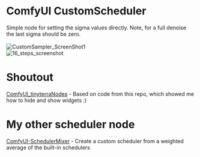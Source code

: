 # ComfyUI CustomScheduler
Simple node for setting the sigma values directly. Note, for a full denoise the last sigma should be zero.
<BR  >
<BR  >
![CustomSampler_ScreenShot1](https://github.com/BlakeOne/ComfyUI-CustomScheduler/assets/30273164/c5c258ec-49ba-4062-a3aa-9d019d693bfd)
<BR  >
![16_steps_screenshot](https://github.com/BlakeOne/ComfyUI-CustomScheduler/assets/30273164/633bdea4-1093-4055-98b1-3f4e5ed823f5)
<BR  >
# Shoutout
[ComfyUI_tinyterraNodes](https://github.com/TinyTerra/ComfyUI_tinyterraNodes) - Based on code from this repo, which showed me how to hide and show widgets :)
<BR  >
# My other scheduler node
[ComfyUI-SchedulerMixer](https://github.com/BlakeOne/ComfyUI-SchedulerMixer) - Create a custom scheduler from a weighted average of the built-in schedulers
